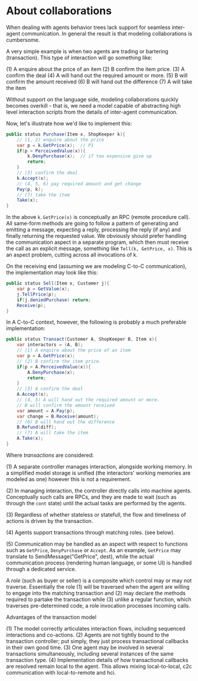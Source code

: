 # About collaborations

When dealing with agents behavior trees lack support for seamless inter-agent communication. In general the result is that modeling collaborations is cumbersome.

A very simple example is when two agents are trading or bartering (transaction). This type of interaction will go something like:

(1) A enquire about the price of an item
(2) B confirm the item price.
(3) A confirm the deal
(4) A will hand out the required amount or more.
(5) B will confirm the amount received
(6) B will hand out the difference
(7) A will take the item

Without support on the language side, modeling collaborations quickly becomes overkill - that is, we need a model capable of abstracting high level interaction scripts from the details of inter-agent communication.

Now, let's illustrate how we'd like to implement this:

```cs
public status Purchase(Item x, ShopKeeper k){
    // (1, 2) enquire about the price
    var p = k.GetPrice(x);  // P1   
    if(p > PerceivedValue(x)){
        k.DenyPurchase(x);  // if too expensive give up
        return;
    }
    // (3) confirm the deal
    k.Accept(x);
    // (4, 5, 6) pay required amount and get change
    Pay(p, k);
    // (7) take the item
    Take(x);
}
```

In the above `k.GetPrice(x)` is conceptually an RPC (remote procedure call). All same-form methods are going to follow a pattern of generating and emitting a message, expecting a reply, processing the reply (if any) and finally returning the requested value.
We obviously should prefer handling the communication aspect in a separate program, which then must receive the call as an explicit message, something like `Tell(k, GetPrice, x)`. This is an aspect problem, cutting across all invocations of k.

On the receiving end (assuming we are modeling C-to-C communication), the implementation may look like this:

```cs
public status Sell(Item x, Customer j){
    var p = GetValue(x);
    j.TellPrice(p);
    if(j.deniedPurchase) return;
    Receive(p);
}
```

In A C-to-C context, however, the following is probably a much preferable implementation:

```cs
public status Transact(Customer A, ShopKeeper B, Item x){
    var interactors = (A, B);
    // (1) A enquire about the price of an item
    var p = A.GetPrice(x);
    // (2) B confirm the item price.
    if(p > A.PerceivedValue(x)){
        A.DenyPurchase(x);
        return;
    }
    // (3) A confirm the deal
    A.Accept(x);
    // (4, 5) A will hand out the required amount or more.
    // B will confirm the amount received
    var amount = A.Pay(p);
    var change = B.Receive(amount);
    // (6) B will hand out the difference
    B.Refund(diff);
    // (7) A will take the item
    A.Take(x);
}
```

Where *transactions* are considered:

(1) A separate controller manages interaction, alongside working memory. In a simplified model storage is unified (the interactors' working memories are modeled as one) however this is not a requirement.

(2) In managing interaction, the controller directly calls into machine agents. Conceptually such calls are RPCs, and they are made to wait (such as through the `cont` state) until the actual tasks are performed by the agents.

(3) Regardless of whether stateless or statefull, the flow and timeliness of actions is driven by the transaction.

(4) Agents support transactions through matching roles.
(see below).

(5) Communication may be handled as an aspect with respect to functions such as `GetPrice`, `DenyPurchase` or `Accept`. As an example, `GetPrice` may translate to SendMessage("GetPrice", dest), while the actual communication process (rendering human language, or some UI) is handled through a dedicated service.

A *role* (such as buyer or seller) is a composite which control may or may not traverse. Essentially the role (1) will be traversed when the agent are willing to engage into the matching transaction and (2) may declare the methods required to partake the transaction while (3) unlike a regular function, which traverses pre-determined code, a role invocation processes incoming calls.

Advantages of the transaction model

(1) The model correctly articulates interaction flows, including sequenced interactions and co-actions.
(2) Agents are not tightly bound to the transaction controller; put simply, they just process transactional callbacks in their own good time.
(3) One agent may be involved in several transactions simultaneously, including several instances of the same transaction type.
(4) Implementation details of how transactional callbacks are resolved remain local to the agent. This allows mixing  local-to-local, c2c communication with local-to-remote and hci.
